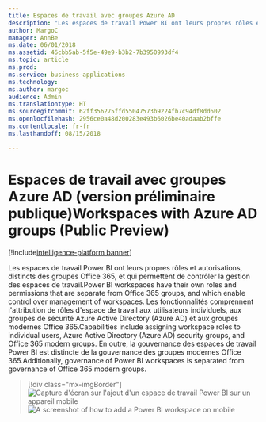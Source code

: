 ```yaml
---
title: Espaces de travail avec groupes Azure AD
description: "Les espaces de travail Power BI ont leurs propres rôles et autorisations, distincts des groupes Office 365, et qui permettent de contrôler la gestion des espaces de travail."
author: MargoC
manager: AnnBe
ms.date: 06/01/2018
ms.assetid: 46cbb5ab-5f5e-49e9-b3b2-7b3950993df4
ms.topic: article
ms.prod: 
ms.service: business-applications
ms.technology: 
ms.author: margoc
audience: Admin
ms.translationtype: HT
ms.sourcegitcommit: 62ff356275ffd55047573b9224fb7c94df8dd602
ms.openlocfilehash: 2956ce0a48d200283e493b6026be40adaab2bffe
ms.contentlocale: fr-fr
ms.lasthandoff: 08/15/2018

---
```

# <a name="workspaces-with-azure-ad-groups-public-preview"></a><span data-ttu-id="a1e57-103">Espaces de travail avec groupes Azure AD (version préliminaire publique)</span><span class="sxs-lookup"><span data-stu-id="a1e57-103">Workspaces with Azure AD groups (Public Preview)</span></span>

[!include[intelligence-platform banner](../../includes/intelligence-platform.md)]



<span data-ttu-id="a1e57-104">Les espaces de travail Power BI ont leurs propres rôles et autorisations, distincts des groupes Office 365, et qui permettent de contrôler la gestion des espaces de travail.</span><span class="sxs-lookup"><span data-stu-id="a1e57-104">Power BI workspaces have their own roles and permissions that are separate from Office 365 groups, and which enable control over management of workspaces.</span></span>
<span data-ttu-id="a1e57-105">Les fonctionnalités comprennent l'attribution de rôles d'espace de travail aux utilisateurs individuels, aux groupes de sécurité Azure Active Directory (Azure AD) et aux groupes modernes Office 365.</span><span class="sxs-lookup"><span data-stu-id="a1e57-105">Capabilities include assigning workspace roles to individual users, Azure Active Directory (Azure AD) security groups, and Office 365 modern groups.</span></span> <span data-ttu-id="a1e57-106">En outre, la gouvernance des espaces de travail Power BI est distincte de la gouvernance des groupes modernes Office 365.</span><span class="sxs-lookup"><span data-stu-id="a1e57-106">Additionally, governance of Power BI workspaces is separated from governance of Office 365 modern groups.</span></span>

> [!div class="mx-imgBorder"] 
> <span data-ttu-id="a1e57-107">![Capture d'écran sur l'ajout d'un espace de travail Power BI sur un appareil mobile](media/workspaces-azure-ad-groups-1.png "Capture d'écran sur l'ajout d'un espace de travail Power BI sur un appareil mobile")</span><span class="sxs-lookup"><span data-stu-id="a1e57-107">![A screenshot of how to add a Power BI workspace on mobile](media/workspaces-azure-ad-groups-1.png "A screenshot of how to add a Power BI workspace on mobile")</span></span>

